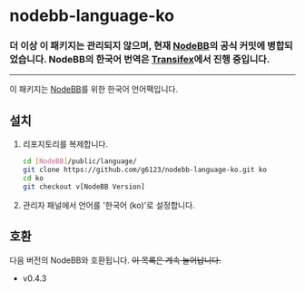 nodebb-language-ko
==================

### 더 이상 이 패키지는 관리되지 않으며, 현재 [NodeBB](https://github.com/designcreateplay/NodeBB)의 공식 커밋에 병합되었습니다. NodeBB의 한국어 번역은 [Transifex](https://www.transifex.com/projects/p/nodebb/language/ko/)에서 진행 중입니다.

***

이 패키지는 [NodeBB](https://github.com/designcreateplay/NodeBB)를 위한 한국어 언어팩입니다.

설치
----
1. 리포지토리를 복제합니다.
   ```sh
   cd [NodeBB]/public/language/
   git clone https://github.com/g6123/nodebb-language-ko.git ko
   cd ko
   git checkout v[NodeBB Version]
   ```

2. 관리자 패널에서 언어를 '한국어 (ko)'로 설정합니다.

호환
----
다음 버전의 NodeBB와 호환됩니다. ~~이 목록은 계속 늘어납니다.~~

* v0.4.3
